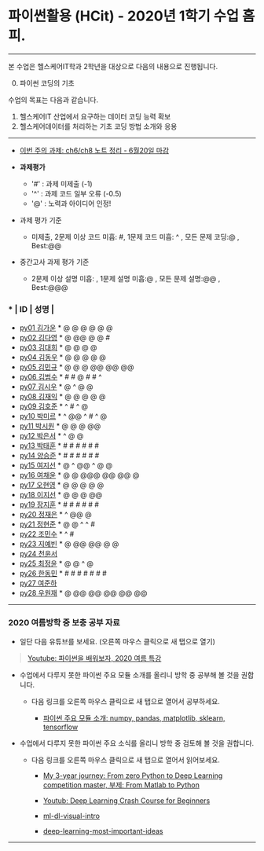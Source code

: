 # **파이썬활용 (HCit)** - 2020년 1학기 수업 홈피.
---
본 수업은 헬스케어IT학과 2학년을 대상으로 다음의 내용으로 진행됩니다.

0. 파이썬 코딩의 기초

수업의 목표는 다음과 같습니다.

1. 헬스케어IT 산업에서 요구하는 데이터 코딩 능력 확보
2. 헬스케어데이터를 처리하는 기초 코딩 방법 소개와 응용
---
- [이번 주의 과제: ch6/ch8 노트 정리 - 6월20일 마감](https://github.com/Redwoods/Py/tree/master/py2020/DOit)

- **과제평가**
  - '#' : 과제 미제출 (-1)
  - '^' : 과제 코드 일부 오류 (-0.5)
  - '@' : 노력과 아이디어 인정!

- 과제 평가 기준
  - 미제출, 2문제 이상 코드 미흡: #, 1문제 코드 미흡: ^ , 모든 문제 코딩:@ , Best:@@
  
- 중간고사 과제 평가 기준
  - 2문제 이상 설명 미흡: , 1문제 설명 미흡:@ , 모든 문제 설명:@@ , Best:@@@    
  
### * | ID | 성명 |
- [py01	김가윤](https://github.com/20193253/py01) * @ @ @ @ @ @
- [py02	김다영](https://github.com/dayeong918/py02) * @ @@ @ @ #
- [py03	김대희](https://github.com/eoreordl/py03) * @ @ @ @
- [py04	김동우](https://github.com/dongwoo314/py04) * @ @ @ @ @
- [py05	김민규](https://github.com/Skystar728/py05) * @ @ @ @@ @@ @@
- [py06	김범수](https://github.com/bum3632/py06) * # # @ # # ^
- [py07	김시우](https://github.com/oceanshrimp/py07) * @ ^ @ @
- [py08	김재익](https://github.com/kim0129s/py08) * @ @ @ @ @
- [py09	김호준](https://github.com/hojoooon/py09) * ^ # ^ @
- [py10	박미르](https://github.com/py10/py10) * ^ @@ ^ # ^ @
- [py11	박시원](https://github.com/w2j1y12/py11) * @ @ @ @@
- [py12	박은서](https://github.com/dmstj0162/py12) * ^ @ @
- [py13	박태훈](https://github.com/py13taehun/py13) * # # # # # #
- [py14	양승준](https://github.com/sj0328/py14) * # # # # # #
- [py15	여지선](https://github.com/jiseonY/py15) * @ ^ @@ ^ @ @
- [py16	여채윤](https://github.com/ducodbs0516/py16) * @ @ @@@ @@ @@ @
- [py17	오현영](https://github.com/Oh-HyunYoung/py17) * @ @ @ @ @
- [py18	이지선](https://github.com/jiseon0516/py18) * @ @ @ @@
- [py19	장지훈](https://github.com/jihoon119/py19) * # # # # # #
- [py20	정재은](https://github.com/joung-jaeeun/py20) * ^ @@ @ 
- [py21	정현준](https://github.com/jhjhj0703/py21) * @ @ ^ ^ #
- [py22	조민수](https://github.com/rmfltm854/py22) * ^ #
- [py23	지예빈](https://github.com/Obliqueflo/py23) * @ @@ @@ @ @
- [py24	천윤서](https://github.com/)
- [py25	최정윤](https://github.com/jeongy72/py25) * @ @ ^ @
- [py26	한동민](https://github.com/a151122/py26) * # # # # # # #
- [py27	여준하](https://github.com/)
- [py28 우원재](https://github.com/SALRIGO/py28) * @ @@ @@ @@ @@ @@

---

### 2020 여름방학 중 보충 공부 자료
- 일단 다음 유튜브를 보세요.  (오른쪽 마우스 클릭으로 새 탭으로 열기)
 > [Youtube: 파이썬을 배워보자, 2020 여름 특강](https://www.youtube.com/watch?v=8vjgx7joCqg)
 
- 수업에서 다루지 못한 파이썬 주요 모듈 소개를 올리니 방학 중 공부해 볼 것을 권합니다.  
  - 다음 링크를 오른쪽 마우스 클릭으로 새 탭으로 열어서 공부하세요.  

    - [파이썬 주요 모듈 소개: numpy, pandas, matplotlib, sklearn, tensorflow](https://github.com/Redwoods/Py/tree/master/py2019/Lec/notebook/py_modules/)

- 수업에서 다루지 못한 파이썬 주요 소식를 올리니 방학 중 검토해 볼 것을 권합니다.  
  - 다음 링크를 오른쪽 마우스 클릭으로 새 탭으로 열어서 읽어보세요.  

    - [My 3-year journey: From zero Python to Deep Learning competition master, 부제: From Matlab to Python](https://towardsdatascience.com/my-3-year-journey-from-zero-python-to-deep-learning-competition-master-6605c188eec7)
    
    - [Youtub: Deep Learning Crash Course for Beginners](https://www.youtube.com/watch?v=VyWAvY2CF9c&feature=youtu.be)
    
    - [ml-dl-visual-intro](https://www.infoq.com/presentations/ml-dl-visual-intro/)
    
    - [deep-learning-most-important-ideas](https://dennybritz.com/blog/deep-learning-most-important-ideas/)

---


